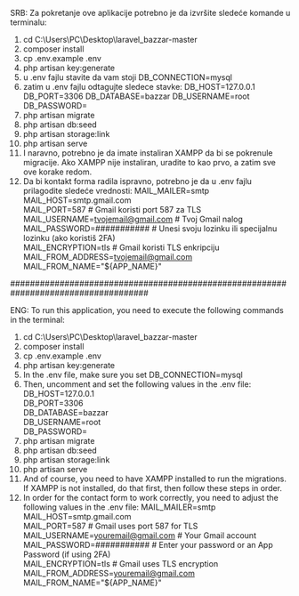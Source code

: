 SRB:
Za pokretanje ove aplikacije potrebno je da izvršite sledeće komande u terminalu:

1. cd C:\Users\PC\Desktop\laravel_bazzar-master
2. composer install
3. cp .env.example .env
4. php artisan key:generate
5. u .env fajlu stavite da vam stoji DB_CONNECTION=mysql
6. zatim u .env fajlu odtagujte sledece stavke:
    DB_HOST=127.0.0.1
    DB_PORT=3306
    DB_DATABASE=bazzar
    DB_USERNAME=root
    DB_PASSWORD=
7. php artisan migrate
8. php artisan db:seed
9. php artisan storage:link
10. php artisan serve
11. I naravno, potrebno je da imate instaliran XAMPP da bi se pokrenule migracije. Ako XAMPP nije instaliran, uradite to kao prvo, a zatim sve ove korake redom.
12. Da bi kontakt forma radila ispravno, potrebno je da u .env fajlu prilagodite sledeće vrednosti:
    MAIL_MAILER=smtp  
    MAIL_HOST=smtp.gmail.com  
    MAIL_PORT=587                        # Gmail koristi port 587 za TLS  
    MAIL_USERNAME=tvojemail@gmail.com   # Tvoj Gmail nalog  
    MAIL_PASSWORD=###########    # Unesi svoju lozinku ili specijalnu lozinku (ako koristiš 2FA)  
    MAIL_ENCRYPTION=tls                   # Gmail koristi TLS enkripciju  
    MAIL_FROM_ADDRESS=tvojemail@gmail.com  
    MAIL_FROM_NAME="${APP_NAME}" 

####################################################################################

ENG:
To run this application, you need to execute the following commands in the terminal:

1. cd C:\Users\PC\Desktop\laravel_bazzar-master
2. composer install
3. cp .env.example .env
4. php artisan key:generate
5. In the .env file, make sure you set DB_CONNECTION=mysql
6. Then, uncomment and set the following values in the .env file:
    DB_HOST=127.0.0.1  
    DB_PORT=3306  
    DB_DATABASE=bazzar  
    DB_USERNAME=root  
    DB_PASSWORD=  
7. php artisan migrate
8. php artisan db:seed
9. php artisan storage:link
10. php artisan serve
11. And of course, you need to have XAMPP installed to run the migrations. If XAMPP is not installed, do that first, then follow these steps in order.
12. In order for the contact form to work correctly, you need to adjust the following values ​​in the .env file:
    MAIL_MAILER=smtp  
    MAIL_HOST=smtp.gmail.com  
    MAIL_PORT=587                        # Gmail uses port 587 for TLS  
    MAIL_USERNAME=youremail@gmail.com   # Your Gmail account  
    MAIL_PASSWORD=###########    # Enter your password or an App Password (if using 2FA)  
    MAIL_ENCRYPTION=tls                   # Gmail uses TLS encryption  
    MAIL_FROM_ADDRESS=youremail@gmail.com  
    MAIL_FROM_NAME="${APP_NAME}"  

